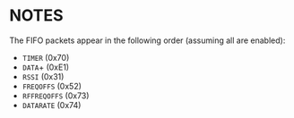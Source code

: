 # NOTES

The FIFO packets appear in the following order (assuming all are enabled):

* `TIMER` (0x70)
* `DATA`+ (0xE1)
* `RSSI` (0x31)
* `FREQOFFS` (0x52)
* `RFFREQOFFS` (0x73)
* `DATARATE` (0x74)
